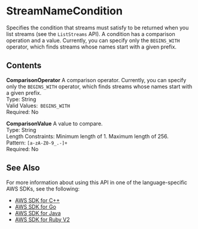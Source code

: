 # StreamNameCondition<a name="API_StreamNameCondition"></a>

Specifies the condition that streams must satisfy to be returned when you list streams \(see the `ListStreams` API\)\. A condition has a comparison operation and a value\. Currently, you can specify only the `BEGINS_WITH` operator, which finds streams whose names start with a given prefix\. 

## Contents<a name="API_StreamNameCondition_Contents"></a>

 **ComparisonOperator**   <a name="KinesisVideo-Type-StreamNameCondition-ComparisonOperator"></a>
A comparison operator\. Currently, you can specify only the `BEGINS_WITH` operator, which finds streams whose names start with a given prefix\.  
Type: String  
Valid Values:` BEGINS_WITH`   
Required: No

 **ComparisonValue**   <a name="KinesisVideo-Type-StreamNameCondition-ComparisonValue"></a>
A value to compare\.  
Type: String  
Length Constraints: Minimum length of 1\. Maximum length of 256\.  
Pattern: `[a-zA-Z0-9_.-]+`   
Required: No

## See Also<a name="API_StreamNameCondition_SeeAlso"></a>

For more information about using this API in one of the language\-specific AWS SDKs, see the following:
+  [AWS SDK for C\+\+](http://docs.aws.amazon.com/goto/SdkForCpp/kinesisvideo-2017-09-30/StreamNameCondition) 
+  [AWS SDK for Go](http://docs.aws.amazon.com/goto/SdkForGoV1/kinesisvideo-2017-09-30/StreamNameCondition) 
+  [AWS SDK for Java](http://docs.aws.amazon.com/goto/SdkForJava/kinesisvideo-2017-09-30/StreamNameCondition) 
+  [AWS SDK for Ruby V2](http://docs.aws.amazon.com/goto/SdkForRubyV2/kinesisvideo-2017-09-30/StreamNameCondition) 
